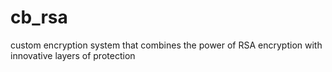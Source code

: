 # cb_rsa
custom encryption system that combines the power of RSA encryption with innovative layers of protection
